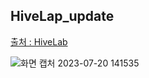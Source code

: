 ## HiveLap_update

[출처 : HiveLab](https://hivelab.co.kr/)



![화면 캡처 2023-07-20 141535](https://github.com/tjsgh531/HiveLap_update/assets/60285169/6689b3cc-7af1-495c-9bf2-23c085ce3e1c)
